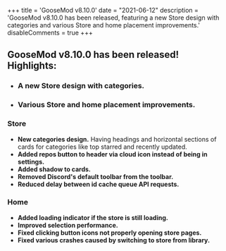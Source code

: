 +++
title = 'GooseMod v8.10.0'
date = "2021-06-12"
description = 'GooseMod v8.10.0 has been released, featuring a new Store design with categories and various Store and home placement improvements.'
disableComments = true
+++

## **GooseMod v8.10.0** has been released! Highlights:
- ### **A new Store design with categories.**
- ### **Various Store and home placement improvements.**

### Store

* **New categories design.** Having headings and horizontal sections of cards for categories like top starred and recently updated.
* **Added repos button to header via cloud icon instead of being in settings.**
* **Added shadow to cards.**
* **Removed Discord's default toolbar from the toolbar.**
* **Reduced delay between id cache queue API requests.**

### Home

* **Added loading indicator if the store is still loading.**
* **Improved selection performance.**
* **Fixed clicking button icons not properly opening store pages.**
* **Fixed various crashes caused by switching to store from library.**